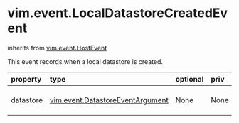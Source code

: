 vim.event.LocalDatastoreCreatedEvent
====================================
inherits from [vim.event.HostEvent](docs/vim.event.HostEvent.md)


This event records when a local datastore is created.

| property | type | optional | priv | desc |
|:---------|:-----|:---------|:-----|:-----|
| datastore | [vim.event.DatastoreEventArgument](vim.event.DatastoreEventArgument.md "vim.event.DatastoreEventArgument") | None | None | The associated datastore. |


